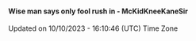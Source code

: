 #### Wise man says only fool rush in - McKidKneeKaneSir
Updated on 10/10/2023 - 16:10:46 (UTC) Time Zone
